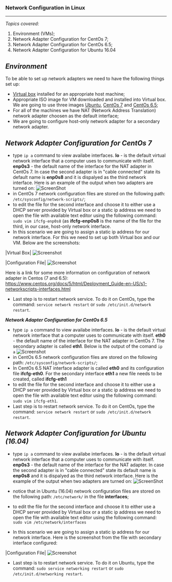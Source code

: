 ### **Network Configuration in Linux** ###
-------
*Topics covered:*

1. Environment (VMs);
2. Network Adapter Configuration for CentOs 7;
3. Network Adapter Configuration for CentOs 6.5;
4. Network Adapter Configuration for Ubuntu 16.04


***Environment***
-------------
To be able to set up network adapters we need to have the following things set up:
 * [Virtual box](https://www.google.com) installed for an appropriate host machine;
 * Appropriate ISO image for VM downloaded and installed into Virtual box. We are going to use three images [Ubuntu](https://www.ubuntu.com/download), [CentOs 7](http://isoredirect.centos.org/centos/7/isos/x86_64/CentOS-7-x86_64-Minimal-1611.iso) and [CentOs 6.5](http://mirror.nsc.liu.se/centos-store/6.5/isos/x86_64/);
 * For all of the machines we have NAT (Network Address Translation) network adapter choosen as the default interface;
 * We are going to configure host-only network adapter for a secondary network adapter.

***Network Adapter Configuration for CentOs 7***
-------------
 * type ```ip a``` command to view availabe interfaces. **lo** - is the default virtual network interface that a computer uses to communicate with itself. **enp0s3** - the default name of the interface for the NAT adapter in CentOs 7. In case the second adapter is in "cable connected" state its default name is **enp0s8** and it is dispalyed as the third network interface.
 Here is an example of the output when two adapters are turned on:
 ![ScreenShot](https://github.com/irynadiudiuk/Linux_Fundamentals/blob/master/Screen%20Shot%202017-07-25%20at%2000.24.00.png)
 * in CentOs 7 network configuration files are stored on the following path: 
 ```/etc/sysconfig/network-scripts/```;
 * to edit the file for the second interface and choose it to either use a DHCP server provided by Virtual box or a static ip address we need to open the file with available text editor using the following command: ``` sudo vim ifcfg-enp0s8``` (as **ifcfg-enp0s8** is the name of the file for the third, in our case, host-only network interface. 
 * In this scenario we are going to assign a static ip address for our network interface. For this we need to set up both Virtual box and our VM. Below are the screenshots:  
 
 
|Virtual Box|
![Screenshot](https://github.com/irynadiudiuk/Linux_Fundamentals/blob/master/Screen%20Shot%202017-07-25%20at%2000.34.52.png) 

|Configuration File| 
![Screenshot](https://github.com/irynadiudiuk/Linux_Fundamentals/blob/master/Screen%20Shot%202017-07-25%20at%2000.36.44.png) 

Here is a link for some more information on configuration of network adapter in Centos (7 and 6.5):
https://www.centos.org/docs/5/html/Deployment_Guide-en-US/s1-networkscripts-interfaces.html


* Last step is to restart network service. To do it on CentOs, type the command:  ```service network restart``` or ```sudo /etc/init.d/network restart```.



***Network Adapter Configuration for CentOs 6.5***
 * type ```ip a``` command to view availabe interfaces. **lo** - is the default virtual network interface that a computer uses to communicate with itself. **eth0** - the default name of the interface for the NAT adapter in CentOs 7. The secondary adapter is called **eth1**. Below is the output of the comand ```ip a```
![Screenshot](https://github.com/irynadiudiuk/Linux_Fundamentals/blob/master/Screen%20Shot%202017-07-25%20at%2010.29.06.png) 
* in CentOs 6.5 network configuration files are stored on the following path: 
 ```/etc/sysconfig/network-scripts/```;
* In CentOs 6.5 NAT interface adapter is called **eth0** and its configuration file **ifcfg-eth0**. For the secondary interface **eth1** a new file needs to be created, called **ifcfg-eth1**
* to edit the file for the second interface and choose it to either use a DHCP server provided by Virtual box or a static ip address we need to open the file with available text editor using the following command: ``` sudo vim ifcfg-eth1```. 
* Last step is to restart network service. To do it on CentOs, type the command:  ```service network restart``` or ```sudo /etc/init.d/network restart```.



***Network Adapter Configuration for Ubuntu (16.04)***
-------------
 * type ```ip a``` command to view availabe interfaces. **lo** - is the default virtual network interface that a computer uses to communicate with itself. **enp0s3** - the default name of the interface for the NAT adapter. In case the second adapter is in "cable connected" state its default name is **enp0s8** and it is dispalyed as the third network interface.
 Here is the example of the output when two adapters are turned on:
 ![ScreenShot](https://github.com/irynadiudiuk/Linux_Fundamentals/blob/master/Screen%20Shot%202017-07-25%20at%2009.46.48.png)
 
 * notice that in Ubuntu (16.04) network configuration files are stored on the following path: 
 ```/etc/network/``` in the file **interfaces**;
 * to edit the file for the second interface and choose it to either use a DHCP server provided by Virtual box or a static ip address we need to open the file with available text editor using the following command: ``` sudo vim /etc/network/interfaces``` 
 * In this scenario we are going to assign a static ip address for our network interface. Here is the screenshot from the file with secondary interface configured:
 
 |Configuration File| 
 ![Screenshot](https://github.com/irynadiudiuk/Linux_Fundamentals/blob/master/Screen%20Shot%202017-07-25%20at%2009.54.44.png) 

* Last step is to restart network service. To do it on Ubuntu, type the command:  ```sudo service networking restart``` or ```sudo /etc/init.d/networking restart```.
